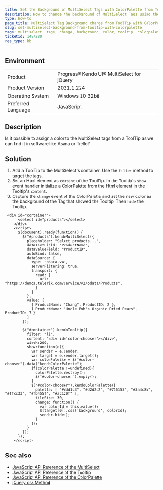 ```yaml
---
title: Set the Background of MultiSelect Tags with ColorPalette from ToolTip
description: How to change the background of MultiSelect Tags using the ToolTip and ColorPalette Components
type: how-to
page_title: MultiSelect Tag Background change from ToolTip with ColorPalette 
slug: set-multiselect-background-from-tooltip-with-colorpalette
tags: multiselect, tags, change, background, color, tooltip, colorpalette
ticketid: 1487280
res_type: kb
---
```


## Environment

<table>
 <tr>
  <td>Product</td>
  <td>Progress® Kendo UI® MultiSelect for jQuery</td>
 </tr>
 <tr>
  <td>Product Version</td>
  <td>2021.1.224</td>
 </tr>
 <tr>
  <td>Operating System</td>
  <td>Windows 10 32bit</td>
 </tr>
 <tr>
  <td>Preferred Language</td>
  <td>JavaScript</td>
 </tr>
</table>

## Description
Is it possible to assign a color to the MultiSelect tags from a ToolTip as we can find it in software like Asana or Trello?

## Solution
1. Add a ToolTip to the MultiSelect's container. Use the `filter` method to target the tags. 
1. Set an Html element as `content` of the ToolTip. In the Tooltip's `show` event handler initialize a ColorPalette from the Html element in the Tooltip's `content`. 
1. Capture the `change` event of the ColorPalette and set the new color as the background of the Tag that showed the Tooltip. Then `hide` the Tooltip. 

```dojo
 <div id="container">
      <select id="products"></select>
    </div>
    <script>
      $(document).ready(function() {
        $("#products").kendoMultiSelect({
          placeholder: "Select products...",
          dataTextField: "ProductName",
          dataValueField: "ProductID",
          autoBind: false,
          dataSource: {
            type: "odata-v4",
            serverFiltering: true,
            transport: {
              read: {
                url: "https://demos.telerik.com/service/v2/odata/Products",
              }
            }
          },
          value: [
            { ProductName: "Chang", ProductID: 2 },
            { ProductName: "Uncle Bob's Organic Dried Pears", ProductID: 7 }
          ]
        });

        $("#container").kendoTooltip({
          filter: "li",
          content: "<div id='color-chooser'></div>",
          width:200,
          show:function(e){
            var sender = e.sender;
            var target = e.sender.target();
            var colorPalette = $("#color-chooser").data("kendoColorPalette");
            if(colorPalette !=undefined){
              colorPalette.destroy();
              $("#color-chooser").empty();
            }
            $("#color-chooser").kendoColorPalette({
              palette: [ "#ddd1c3", "#d2d2d2", "#746153", "#3a4c8b", "#ffcc33", "#fb455f", "#ac120f" ],
              tileSize: 30,
              change: function() {
                var colorId = this.value();
                $(target[0]).css('background', colorId);
                sender.hide();
              }
            });
          }
        });
      });
    </script>
```


## See also

* [JavaScript API Reference of the MultiSelect](api/javascript/ui/colorpalette)
* [JavaScript API Reference of the Tooltip](api/javascript/ui/tooltip)
* [JavaScript API Reference of the ColorPalette](api/javascript/ui/colorpalette)
* [jQuery css Method](https://www.w3schools.com/jquery/html_attr.asp)


